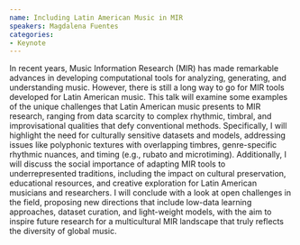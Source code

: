 ```yaml
---
name: Including Latin American Music in MIR
speakers: Magdalena Fuentes
categories:
- Keynote
---
```


In recent years, Music Information Research (MIR) has made remarkable advances
in developing computational tools for analyzing, generating, and understanding
music. However, there is still a long way to go for MIR tools developed for
Latin American music. This talk will examine some examples of the unique
challenges that Latin American music presents to MIR research, ranging from data
scarcity to complex rhythmic, timbral, and improvisational qualities that defy
conventional methods. Specifically, I will highlight the need for culturally
sensitive datasets and models, addressing issues like polyphonic textures with
overlapping timbres, genre-specific rhythmic nuances, and timing (e.g., rubato
and microtiming). Additionally, I will discuss the social importance of adapting
MIR tools to underrepresented traditions, including the impact on cultural
preservation, educational resources, and creative exploration for Latin American
musicians and researchers. I will conclude with a look at open challenges in the
field, proposing new directions that include low-data learning approaches,
dataset curation, and light-weight models, with the aim to inspire future
research for a multicultural MIR landscape that truly reflects the diversity of
global music.
